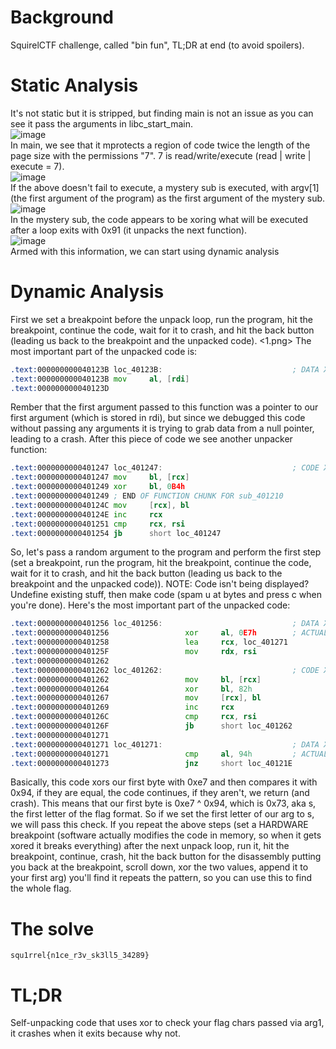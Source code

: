 # Background 
SquirelCTF challenge, called "bin fun", TL;DR at end (to avoid spoilers).
# Static Analysis 
It's not static but it is stripped, but finding main is not an issue as you can see it pass the arguments in libc_start_main.\
![image](https://github.com/Boberttt/notes/assets/104478197/6ddc581d-0cb8-4e40-8590-faf575a5c019)\
In main, we see that it mprotects a region of code twice the length of the page size with the permissions "7". 7 is read/write/execute (read | write | execute = 7).\
![image](https://github.com/Boberttt/notes/assets/104478197/e6f91f6c-2e89-464a-b12d-d29680f91de4)\
If the above doesn't fail to execute, a mystery sub is executed, with argv\[1\] (the first argument of the program) as the first argument of the mystery sub. \
![image](https://github.com/Boberttt/notes/assets/104478197/1201892b-3af0-4d7a-b013-794426d44d8b)\
In the mystery sub, the code appears to be xoring what will be executed after a loop exits with 0x91 (it unpacks the next function).\
![image](https://github.com/Boberttt/notes/assets/104478197/36e70aa8-eff1-43ff-97b6-bdced49693ef)\
Armed with this information, we can start using dynamic analysis
# Dynamic Analysis
First we set a breakpoint before the unpack loop, run the program, hit the breakpoint, continue the code, wait for it to crash, and hit the back button (leading us back to the breakpoint and the unpacked code).
<1.png>
The most important part of the unpacked code is:
```asm
.text:000000000040123B loc_40123B:                             ; DATA XREF: sub_401210:loc_401222↑o
.text:000000000040123B mov     al, [rdi]
.text:000000000040123D
```
Rember that the first argument passed to this function was a pointer to our first argument (which is stored in rdi), but since we debugged this code without passing any arguments it is trying to grab data from a null pointer, leading to a crash. After this piece of code we see another unpacker function:
```asm
.text:0000000000401247 loc_401247:                             ; CODE XREF: .text:0000000000401254↓j
.text:0000000000401247 mov     bl, [rcx]
.text:0000000000401249 xor     bl, 0B4h
.text:0000000000401249 ; END OF FUNCTION CHUNK FOR sub_401210
.text:000000000040124C mov     [rcx], bl
.text:000000000040124E inc     rcx
.text:0000000000401251 cmp     rcx, rsi
.text:0000000000401254 jb      short loc_401247
```
So, let's pass a random argument to the program and perform the first step (set a breakpoint, run the program, hit the breakpoint, continue the code, wait for it to crash, and hit the back button (leading us back to the breakpoint and the unpacked code)). NOTE: Code isn't being displayed? Undefine existing stuff, then make code (spam u at bytes and press c when you're done). Here's the most important part of the unpacked code:
```asm
.text:0000000000401256 loc_401256:                             ; DATA XREF: sub_401210+2D↑o
.text:0000000000401256                 xor     al, 0E7h        ; ACTUALLY IMPORTANT 
.text:0000000000401258                 lea     rcx, loc_401271
.text:000000000040125F                 mov     rdx, rsi
.text:0000000000401262
.text:0000000000401262 loc_401262:                             ; CODE XREF: .text:000000000040126F↓j
.text:0000000000401262                 mov     bl, [rcx]
.text:0000000000401264                 xor     bl, 82h
.text:0000000000401267                 mov     [rcx], bl
.text:0000000000401269                 inc     rcx
.text:000000000040126C                 cmp     rcx, rsi
.text:000000000040126F                 jb      short loc_401262
.text:0000000000401271
.text:0000000000401271 loc_401271:                             ; DATA XREF: .text:0000000000401258↑o
.text:0000000000401271                 cmp     al, 94h         ; ACTUALLY IMPORTANT 
.text:0000000000401273                 jnz     short loc_40121E
```
Basically, this code xors our first byte with 0xe7 and then compares it with 0x94, if they are equal, the code continues, if they aren't, we return (and crash). This means that our first byte is 0xe7 ^ 0x94, which is 0x73, aka s, the first letter of the flag format. So if we set the first letter of our arg to s, we will pass this check. If you repeat the above steps (set a HARDWARE breakpoint (software actually modifies the code in memory, so when it gets xored it breaks everything) after the next unpack loop, run it, hit the breakpoint, continue, crash, hit the back button for the disassembly putting you back at the breakpoint, scroll down, xor the two values, append it to your first arg) you'll find it repeats the pattern, so you can use this to find the whole flag.
# The solve
```
squ1rrel{n1ce_r3v_sk3ll5_34289}
```
# TL;DR
Self-unpacking code that uses xor to check your flag chars passed via arg1, it crashes when it exits because why not. 
